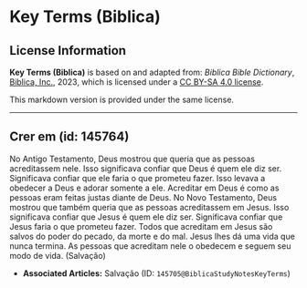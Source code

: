 # Key Terms (Biblica)

## License Information

**Key Terms (Biblica)** is based on and adapted from: _Biblica Bible Dictionary_, [Biblica, Inc.](https://www.biblica.com/), 2023, which is licensed under a [CC BY-SA 4.0 license](https://creativecommons.org/licenses/by-sa/4.0/legalcode.en).

This markdown version is provided under the same license.



--------------------------------

## Crer em (id: 145764)

No Antigo Testamento, Deus mostrou que queria que as pessoas acreditassem nele. Isso significava confiar que Deus é quem ele diz ser. Significava confiar que ele faria o que prometeu fazer. Isso levava a obedecer a Deus e adorar somente a ele. Acreditar em Deus é como as pessoas eram feitas justas diante de Deus. No Novo Testamento, Deus mostrou que também queria que as pessoas acreditassem em Jesus. Isso significava confiar que Jesus é quem ele diz ser. Significava confiar que Jesus faria o que prometeu fazer. Todos que acreditam em Jesus são salvos do poder do pecado, da morte e do mal. Jesus lhes dá uma vida que nunca termina. As pessoas que acreditam nele o obedecem e seguem seu modo de vida. (Salvação)

* **Associated Articles:** Salvação (ID: `145705@BiblicaStudyNotesKeyTerms`)

